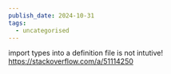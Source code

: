 ```yaml
---
publish_date: 2024-10-31
tags:
  - uncategorised
---
```

import types into a definition file is not intutive!
https://stackoverflow.com/a/51114250